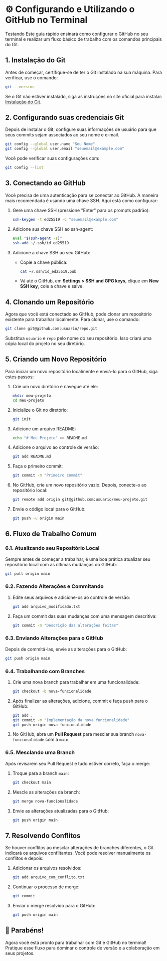 
# ⚙️ Configurando e Utilizando o GitHub no Terminal
Testando
Este guia rápido ensinará como configurar o GitHub no seu terminal e realizar um fluxo básico de trabalho com os comandos principais do Git. 

## 1. Instalação do Git

Antes de começar, certifique-se de ter o Git instalado na sua máquina. Para verificar, use o comando:

```bash
git --version
```

Se o Git não estiver instalado, siga as instruções no site oficial para instalar: [Instalação do Git](https://git-scm.com/book/en/v2/Getting-Started-Installing-Git).

## 2. Configurando suas credenciais Git

Depois de instalar o Git, configure suas informações de usuário para que seus commits sejam associados ao seu nome e e-mail.

```bash
git config --global user.name "Seu Nome"
git config --global user.email "seuemail@example.com"
```

Você pode verificar suas configurações com:

```bash
git config --list
```

## 3. Conectando ao GitHub

Você precisa de uma autenticação para se conectar ao GitHub. A maneira mais recomendada é usando uma chave SSH. Aqui está como configurar:

1. Gere uma chave SSH (pressione "Enter" para os prompts padrão):
   ```bash
   ssh-keygen -t ed25519 -C "seuemail@example.com"
   ```

2. Adicione sua chave SSH ao ssh-agent:
   ```bash
   eval "$(ssh-agent -s)"
   ssh-add ~/.ssh/id_ed25519
   ```

3. Adicione a chave SSH ao seu GitHub:
   - Copie a chave pública:
     ```bash
     cat ~/.ssh/id_ed25519.pub
     ```
   - Vá até o GitHub, em **Settings > SSH and GPG keys**, clique em **New SSH key**, cole a chave e salve.

## 4. Clonando um Repositório

Agora que você está conectado ao GitHub, pode clonar um repositório existente para trabalhar localmente. Para clonar, use o comando:

```bash
git clone git@github.com:usuario/repo.git
```

Substitua `usuario` e `repo` pelo nome do seu repositório. Isso criará uma cópia local do projeto no seu diretório.

## 5. Criando um Novo Repositório

Para iniciar um novo repositório localmente e enviá-lo para o GitHub, siga estes passos:

1. Crie um novo diretório e navegue até ele:
   ```bash
   mkdir meu-projeto
   cd meu-projeto
   ```

2. Inicialize o Git no diretório:
   ```bash
   git init
   ```

3. Adicione um arquivo README:
   ```bash
   echo "# Meu Projeto" >> README.md
   ```

4. Adicione o arquivo ao controle de versão:
   ```bash
   git add README.md
   ```

5. Faça o primeiro commit:
   ```bash
   git commit -m "Primeiro commit"
   ```

6. No GitHub, crie um novo repositório vazio. Depois, conecte-o ao repositório local:
   ```bash
   git remote add origin git@github.com:usuario/meu-projeto.git
   ```

7. Envie o código local para o GitHub:
   ```bash
   git push -u origin main
   ```

## 6. Fluxo de Trabalho Comum

### 6.1. Atualizando seu Repositório Local

Sempre antes de começar a trabalhar, é uma boa prática atualizar seu repositório local com as últimas mudanças do GitHub:

```bash
git pull origin main
```

### 6.2. Fazendo Alterações e Commitando

1. Edite seus arquivos e adicione-os ao controle de versão:
   ```bash
   git add arquivo_modificado.txt
   ```

2. Faça um commit das suas mudanças com uma mensagem descritiva:
   ```bash
   git commit -m "Descrição das alterações feitas"
   ```

### 6.3. Enviando Alterações para o GitHub

Depois de commitá-las, envie as alterações para o GitHub:

```bash
git push origin main
```

### 6.4. Trabalhando com Branches

1. Crie uma nova branch para trabalhar em uma funcionalidade:
   ```bash
   git checkout -b nova-funcionalidade
   ```

2. Após finalizar as alterações, adicione, commit e faça push para o GitHub:
   ```bash
   git add .
   git commit -m "Implementação da nova funcionalidade"
   git push origin nova-funcionalidade
   ```

3. No GitHub, abra um **Pull Request** para mesclar sua branch `nova-funcionalidade` com a `main`.

### 6.5. Mesclando uma Branch

Após revisarem seu Pull Request e tudo estiver correto, faça o merge:

1. Troque para a branch `main`:
   ```bash
   git checkout main
   ```

2. Mescle as alterações da branch:
   ```bash
   git merge nova-funcionalidade
   ```

3. Envie as alterações atualizadas para o GitHub:
   ```bash
   git push origin main
   ```

## 7. Resolvendo Conflitos

Se houver conflitos ao mesclar alterações de branches diferentes, o Git indicará os arquivos conflitantes. Você pode resolver manualmente os conflitos e depois:

1. Adicionar os arquivos resolvidos:
   ```bash
   git add arquivo_com_conflito.txt
   ```

2. Continuar o processo de merge:
   ```bash
   git commit
   ```

3. Enviar o merge resolvido para o GitHub:
   ```bash
   git push origin main
   ```

## 🎉 Parabéns!

Agora você está pronto para trabalhar com Git e GitHub no terminal! Pratique esse fluxo para dominar o controle de versão e a colaboração em seus projetos.
